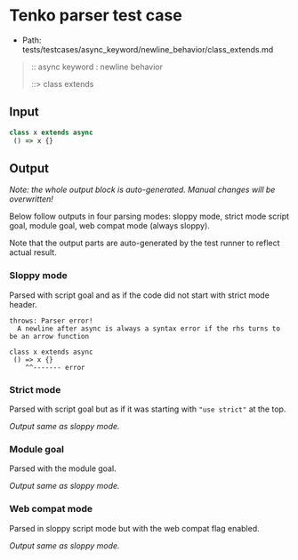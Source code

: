 # Tenko parser test case

- Path: tests/testcases/async_keyword/newline_behavior/class_extends.md

> :: async keyword : newline behavior
>
> ::> class extends

## Input

`````js
class x extends async 
 () => x {}
`````

## Output

_Note: the whole output block is auto-generated. Manual changes will be overwritten!_

Below follow outputs in four parsing modes: sloppy mode, strict mode script goal, module goal, web compat mode (always sloppy).

Note that the output parts are auto-generated by the test runner to reflect actual result.

### Sloppy mode

Parsed with script goal and as if the code did not start with strict mode header.

`````
throws: Parser error!
  A newline after async is always a syntax error if the rhs turns to be an arrow function

class x extends async
 () => x {}
    ^^------- error
`````

### Strict mode

Parsed with script goal but as if it was starting with `"use strict"` at the top.

_Output same as sloppy mode._

### Module goal

Parsed with the module goal.

_Output same as sloppy mode._

### Web compat mode

Parsed in sloppy script mode but with the web compat flag enabled.

_Output same as sloppy mode._
